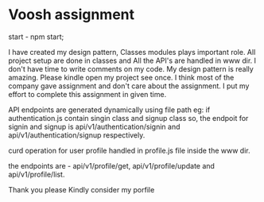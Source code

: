 # Voosh assignment

start - npm start;

I have created my design pattern, Classes modules plays important role. All project setup are done in classes and All the API's are handled in www dir.
I don't have time to write comments on my code. My design pattern is really amazing. Please kindle open my project see once. I think most of the company gave assignment and don't care about the assignment. I put my effort to complete this assignment in given time.

API endpoints are generated dynamically using file path eg: if authentication.js contain singin class and signup class so, the endpoit for signin and signup is api/v1/authentication/signin and api/v1/authentication/signup respectively.

curd operation for user profile handled in profile.js file inside the www dir. 

the endpoints are - api/v1/profile/get, api/v1/profile/update and api/v1/profile/list.

Thank you please Kindly consider my porfile
